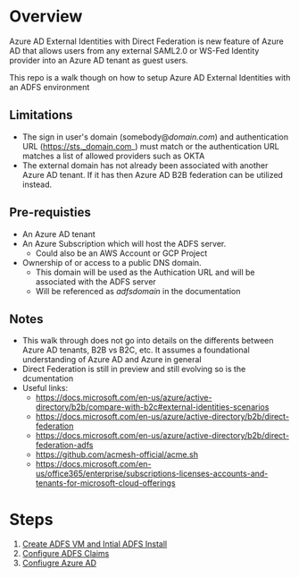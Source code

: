# Overview
Azure AD External Identities with Direct Federation is new feature of Azure AD that allows users from any external SAML2.0 or WS-Fed Identity provider into an Azure AD tenant as guest users.

This repo is a walk though on how to setup Azure AD External Identities with an ADFS environment 

## Limitations 
* The sign in user's domain (somebody@_domain.com_) and authentication URL (https://sts._domain.com_) must match or the authentication URL matches a list of allowed providers such as OKTA
* The external domain has not already been associated with another Azure AD tenant. If it has then Azure AD B2B federation can be utilized instead. 

## Pre-requisties 
* An Azure AD tenant 
* An Azure Subscription which will host the ADFS server. 
    * Could also be an AWS Account or GCP Project
* Ownership of or access to a public DNS domain.  
    * This domain will be used as the Authication URL and will be associated with the ADFS server
    * Will be referenced as _adfsdomain_ in the documentation

## Notes
* This walk through does not go into details on the differents between Azure AD tenants, B2B vs B2C, etc. It assumes a foundational understanding of Azure AD and Azure in general 
* Direct Federation is still in preview and still evolving so is the dcumentation 
* Useful links:
    * https://docs.microsoft.com/en-us/azure/active-directory/b2b/compare-with-b2c#external-identities-scenarios
    * https://docs.microsoft.com/en-us/azure/active-directory/b2b/direct-federation
    * https://docs.microsoft.com/en-us/azure/active-directory/b2b/direct-federation-adfs
    * https://github.com/acmesh-official/acme.sh
    * https://docs.microsoft.com/en-us/office365/enterprise/subscriptions-licenses-accounts-and-tenants-for-microsoft-cloud-offerings

# Steps
1. [Create ADFS VM and Intial ADFS Install](./adfs-configuration.md)
2. [Configure ADFS Claims](./adfs-setup.md)
3. [Confiugre Azure AD](./azure-ad-confiugration.md)